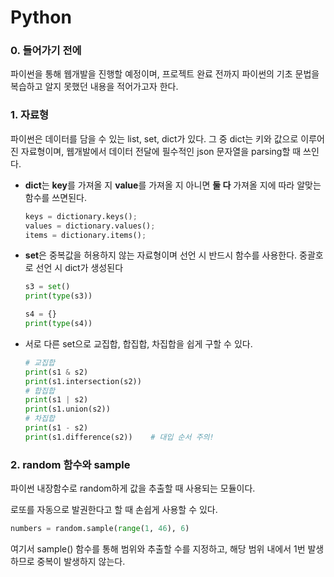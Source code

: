# Python

### 0. 들어가기 전에

파이썬을 통해 웹개발을 진행할 예정이며, 프로젝트 완료 전까지 파이썬의 기초 문법을 복습하고 알지 못했던 내용을 적어가고자 한다.

### 1. 자료형

파이썬은 데이터를 담을 수 있는 list, set, dict가 있다. 그 중 dict는 키와 값으로 이루어진 자료형이며, 웹개발에서 데이터 전달에 필수적인 json 문자열을 parsing할 때 쓰인다.

- **dict**는 **key**를 가져올 지 **value**를 가져올 지 아니면 **둘 다** 가져올 지에 따라 알맞는 함수를 쓰면된다.

  ```python
  keys = dictionary.keys();
  values = dictionary.values();
  items = dictionary.items();
  ```

- **set**은 중복값을 허용하지 않는 자료형이며 선언 시 반드시 함수를 사용한다. 중괄호로 선언 시 dict가 생성된다

  ```python
  s3 = set()
  print(type(s3))
  
  s4 = {}
  print(type(s4))
  ```

- 서로 다른 set으로 교집합, 합집합, 차집합을 쉽게 구할 수 있다.

  ```python
  # 교집합
  print(s1 & s2)
  print(s1.intersection(s2))
  # 합집합
  print(s1 | s2)
  print(s1.union(s2))
  # 차집합
  print(s1 - s2)
  print(s1.difference(s2))    # 대입 순서 주의!
  ```

### 2. random 함수와 sample

파이썬 내장함수로 random하게 값을 추출할 때 사용되는 모듈이다.

로또를 자동으로 발권한다고 할 때 손쉽게 사용할 수 있다.

```python
numbers = random.sample(range(1, 46), 6)
```

여기서 sample() 함수를 통해 범위와 추출할 수를 지정하고, 해당 범위 내에서 1번 발생하므로 중복이 발생하지 않는다.

